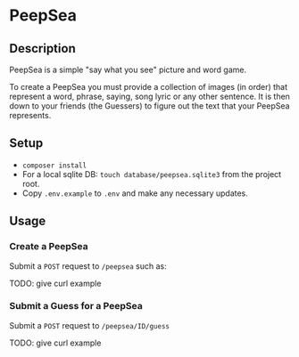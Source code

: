 # PeepSea

## Description
PeepSea is a simple "say what you see" picture and word game.

To create a PeepSea you must provide a collection of images (in order) that represent a word, phrase, saying, song lyric or any other sentence. It is then down to your friends (the Guessers) to figure out the text that your PeepSea represents.

## Setup
- `composer install`
- For a local sqlite DB: `touch database/peepsea.sqlite3` from the project root.
- Copy `.env.example` to `.env` and make any necessary updates.

## Usage

### Create a PeepSea
Submit a `POST` request to `/peepsea` such as:

TODO: give curl example

### Submit a Guess for a PeepSea
Submit a `POST` request to `/peepsea/ID/guess`

TODO: give curl example
